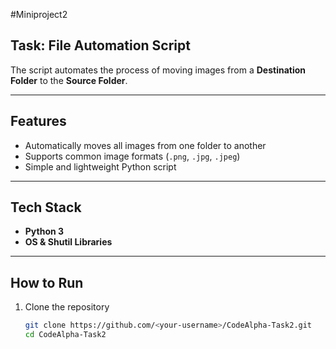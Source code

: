 #Miniproject2 

##  Task: File Automation Script

 
The script automates the process of moving images from a **Destination Folder** to the **Source Folder**.

---

##  Features
- Automatically moves all images from one folder to another
- Supports common image formats (`.png`, `.jpg`, `.jpeg`)
- Simple and lightweight Python script

---

##  Tech Stack
- **Python 3**
- **OS & Shutil Libraries**

---

##  How to Run
1. Clone the repository  
   ```bash
   git clone https://github.com/<your-username>/CodeAlpha-Task2.git
   cd CodeAlpha-Task2

